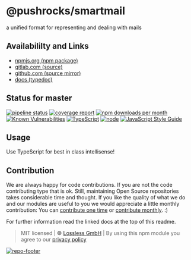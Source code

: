 # @pushrocks/smartmail
a unified format for representing and dealing with mails

## Availabililty and Links
* [npmjs.org (npm package)](https://www.npmjs.com/package/@pushrocks/smartmail)
* [gitlab.com (source)](https://gitlab.com/pushrocks/smartmail)
* [github.com (source mirror)](https://github.com/pushrocks/smartmail)
* [docs (typedoc)](https://pushrocks.gitlab.io/smartmail/)

## Status for master
[![pipeline status](https://gitlab.com/pushrocks/smartmail/badges/master/pipeline.svg)](https://gitlab.com/pushrocks/smartmail/commits/master)
[![coverage report](https://gitlab.com/pushrocks/smartmail/badges/master/coverage.svg)](https://gitlab.com/pushrocks/smartmail/commits/master)
[![npm downloads per month](https://img.shields.io/npm/dm/@pushrocks/smartmail.svg)](https://www.npmjs.com/package/@pushrocks/smartmail)
[![Known Vulnerabilities](https://snyk.io/test/npm/@pushrocks/smartmail/badge.svg)](https://snyk.io/test/npm/@pushrocks/smartmail)
[![TypeScript](https://img.shields.io/badge/TypeScript->=%203.x-blue.svg)](https://nodejs.org/dist/latest-v10.x/docs/api/)
[![node](https://img.shields.io/badge/node->=%2010.x.x-blue.svg)](https://nodejs.org/dist/latest-v10.x/docs/api/)
[![JavaScript Style Guide](https://img.shields.io/badge/code%20style-prettier-ff69b4.svg)](https://prettier.io/)

## Usage

Use TypeScript for best in class intellisense!


## Contribution

We are always happy for code contributions. If you are not the code contributing type that is ok. Still, maintaining Open Source repositories takes considerable time and thought. If you like the quality of what we do and our modules are useful to you we would appreciate a little monthly contribution: You can [contribute one time](https://lossless.link/contribute-onetime) or [contribute monthly](https://lossless.link/contribute). :)

For further information read the linked docs at the top of this readme.

> MIT licensed | **&copy;** [Lossless GmbH](https://lossless.gmbh)
| By using this npm module you agree to our [privacy policy](https://lossless.gmbH/privacy)

[![repo-footer](https://lossless.gitlab.io/publicrelations/repofooter.svg)](https://maintainedby.lossless.com)
